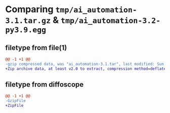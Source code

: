 # Comparing `tmp/ai_automation-3.1.tar.gz` & `tmp/ai_automation-3.2-py3.9.egg`

## filetype from file(1)

```diff
@@ -1 +1 @@
-gzip compressed data, was "ai_automation-3.1.tar", last modified: Sun Dec 11 13:17:36 2022, max compression
+Zip archive data, at least v2.0 to extract, compression method=deflate
```

## filetype from diffoscope

```diff
@@ -1 +1 @@
-GzipFile
+ZipFile
```

